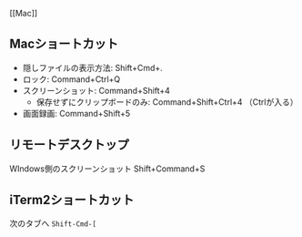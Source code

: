 [[Mac]]

## Macショートカット

- 隠しファイルの表示方法: Shift+Cmd+.
- ロック: Command+Ctrl+Q
- スクリーンショット: Command+Shift+4
  - 保存せずにクリップボードのみ: Command+Shift+Ctrl+4 （Ctrlが入る）
- 画面録画: Command+Shift+5

## リモートデスクトップ

WIndows側のスクリーンショット Shift+Command+S

## iTerm2ショートカット

次のタブへ `Shift-Cmd-[`

